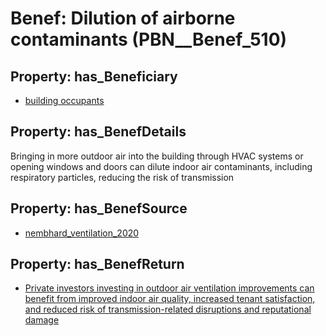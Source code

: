 # Benef: __Dilution of airborne contaminants__ (PBN__Benef_510)

## Property: has_Beneficiary

* [building occupants](../Stakeholder/PBN__Stakeholder_97)

## Property: has_BenefDetails

Bringing in more outdoor air into the building through HVAC systems or opening windows and doors can dilute indoor air contaminants, including respiratory particles, reducing the risk of transmission

## Property: has_BenefSource

* [nembhard_ventilation_2020](../Article/PBN__Article_104)

## Property: has_BenefReturn

* [Private investors investing in outdoor air ventilation improvements can benefit from improved indoor air quality, increased tenant satisfaction, and reduced risk of transmission-related disruptions and reputational damage](../BenefReturn/PBN__BenefReturn_557)

